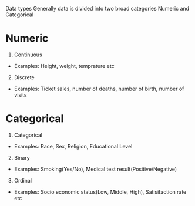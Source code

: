 
Data types
Generally data is divided into two broad categories
Numeric and Categorical
# Numeric
1. Continuous
  - Examples: Height, weight, temprature etc
2. Discrete
  - Examples: Ticket sales, number of deaths, number of birth, number of visits 

# Categorical
1. Categorical
  - Examples: Race, Sex, Religion, Educational Level
2. Binary
  - Examples: Smoking(Yes/No), Medical test result(Positive/Negative)
3. Ordinal
  - Examples: Socio economic status(Low, Middle, High), Satisifaction rate etc
